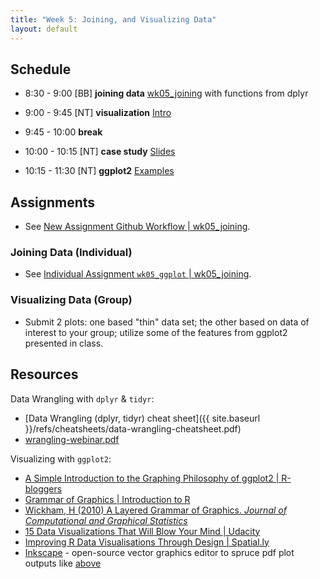 ```yaml
---
title: "Week 5: Joining, and Visualizing Data"
layout: default
---
```


## Schedule

- 8:30 - 9:00 [BB] **joining data** [wk05_joining](../wk05_joining.html) with functions from dplyr

- 9:00 - 9:45 [NT] **visualization** [Intro](visualization.pdf)

- 9:45 - 10:00 **break**

- 10:00 - 10:15 [NT] **case study** [Slides](Visualization2.pdf)
- 10:15 - 11:30 [NT] **ggplot2** [Examples](ggplot.html)

## Assignments

- See [New Assignment Github Workflow \| wk05_joining](../wk05_joining.html#new-assignment-github-workflow).

### Joining Data (Individual)

- See [Individual Assignment `wk05_ggplot` \| wk05_joining](../wk05_joining.html#individual-assignment-wk05_ggplot).

### Visualizing Data (Group)

- Submit 2 plots: one based "thin" data set; the other based on data of interest to your group; utilize some of the features from ggplot2 presented in class.

## Resources

Data Wrangling with `dplyr` & `tidyr`:

- [Data Wrangling (dplyr, tidyr) cheat sheet]({{ site.baseurl }}/refs/cheatsheets/data-wrangling-cheatsheet.pdf)
- [wrangling-webinar.pdf](wrangling-webinar.pdf)

Visualizing with `ggplot2`:

- [A Simple Introduction to the Graphing Philosophy of ggplot2 \| R-bloggers](http://www.r-bloggers.com/a-simple-introduction-to-the-graphing-philosophy-of-ggplot2/)
- [Grammar of Graphics \| Introduction to R](https://ramnathv.github.io/pycon2014-r/visualize/ggplot2.html)
- [Wickham, H (2010) A Layered Grammar of Graphics. _Journal of Computational and Graphical Statistics_](http://ucsb-bren.github.io/env-info/refs/lit/Wickham%20-%202010%20-%20A%20Layered%20Grammar%20of%20Graphics.pdf)
- [15 Data Visualizations That Will Blow Your Mind | Udacity](http://blog.udacity.com/2015/01/15-data-visualizations-will-blow-mind.html)
- [Improving R Data Visualisations Through Design | Spatial.ly](http://spatial.ly/2014/11/r-visualisations-design/)
- [Inkscape](https://inkscape.org/en/) - open-source vector graphics editor to spruce pdf plot outputs like [above](http://spatial.ly/2014/11/r-visualisations-design/)
